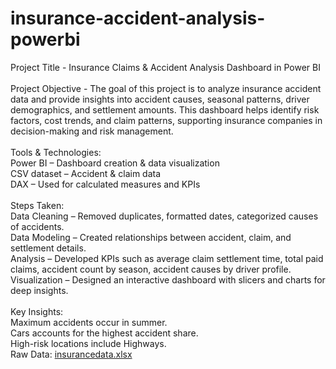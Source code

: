 # insurance-accident-analysis-powerbi
Project Title - Insurance Claims & Accident Analysis Dashboard in Power BI
<br>
<br>
Project Objective - The goal of this project is to analyze insurance accident data and provide insights into accident causes, seasonal patterns, driver demographics, and settlement amounts. This dashboard helps identify risk factors, cost trends, and claim patterns, supporting insurance companies in decision-making and risk management.
<br>
<br>
Tools & Technologies:
<br>
Power BI – Dashboard creation & data visualization
<br>
CSV dataset – Accident & claim data
<br>
DAX – Used for calculated measures and KPIs
<br>
<br>
Steps Taken:
<br>
Data Cleaning – Removed duplicates, formatted dates, categorized causes of accidents.
<br>
Data Modeling – Created relationships between accident, claim, and settlement details.
<br>
Analysis – Developed KPIs such as average claim settlement time, total paid claims, accident count by season, accident causes by driver profile.
<br>
Visualization – Designed an interactive dashboard with slicers and charts for deep insights.
<br>
<br>
Key Insights:
<br>
Maximum accidents occur in summer.
<br>
Cars accounts for the highest accident share.
<br>
High-risk locations include Highways.
<br>
Raw Data: [insurancedata.xlsx](https://github.com/user-attachments/files/22059950/insurancedata.xlsx)
<br>
